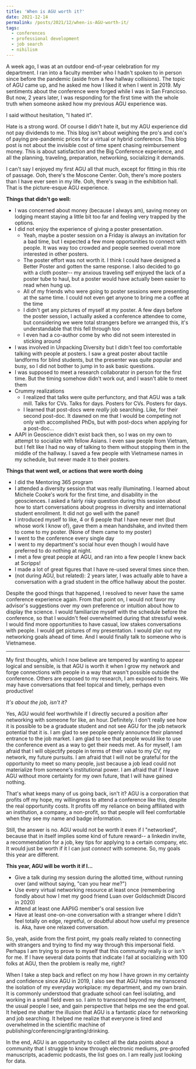 ```yaml
---
title: 'When is AGU worth it?'
date: 2021-12-14
permalink: /posts/2021/12/when-is-AGU-worth-it/
tags:
  - conferences
  - professional development
  - job search
  - nihilism
---
```


A week ago, I was at an outdoor end-of-year celebration for my department. I ran into a faculty member who I hadn't spoken to in person since before the pandemic (aside from a few hallway collisions). The topic of AGU came up, and he asked me how I liked it when I went in 2019. My sentiments about the conference were forged while I was in San Francicso. But now, 2 years later, I was responding for the first time with the whole truth when someone asked how my previous AGU experience was.

I said without hesitation, "I hated it".

Hate is a strong word. Of course I didn't hate it, but my AGU experience did not pay dividends to me. This blog isn't about weighing the pro's and con's of paying pre-pandemic prices for a virtual or hybrid conference. This blog post is not about the invisible cost of time spent chasing reimbursement money. This is about satisfaction and the Big Conference experience, and all the planning, traveling, preparation, networking, socializing it demands.

I can't say I enjoyed my first AGU all that much, except for fitting in this rite of passage. Ooh, there's the Moscone Center. Ooh, there's more posters than I have ever seen in my life. Ooh, there's swag in the exhibition hall. That is the picture-esque AGU experience.

**Things that didn't go well:**
* I was concerned about money (because I always am), saving money on lodging meant staying a little bit too far and feeling very trapped by the options.
* I did not enjoy the experience of giving a poster presentation.
  * Yeah, maybe a poster session on a Friday is always an invitation for a bad time, but I expected a few more opportunities to connect with people. It was way too crowded and people seemed overall more interested in other posters.
  * The poster effort was not worth it. I think I could have designed a Better Poster and gotten the same response. I also decided to go with a cloth poster-- my anxious traveling self enjoyed the lack of a poster tube to haul, but a poster would have actually been easier to read when hung up.
  * All of my friends who were going to poster sessions were presenting at the same time. I could not even get anyone to bring me a coffee at the time
  * I didn't get any pictures of myself at my poster. A few days before the poster session, I actually asked a conference attendee to come, but considering we were total strangers before we arranged this, it's understandable that this fell through too
  * I even had a co-author come by who did not seem interested in sticking around
* I was involved in Unpacking Diversity but I didn't feel too comfortable talking with people at posters. I saw a great poster about tactile landforms for blind students, but the presenter was quite popular and busy, so I did not bother to jump in to ask basic questions.
* I was supposed to meet a research collaborator in person for the first time. But the timing somehow didn't work out, and I wasn't able to meet them
* Crummy realizations
   * I realized that talks were quite perfunctory, and that AGU was a talk mill. Talks for CVs. Talks for days. Posters for CVs. Posters for days.
   * I learned that post-docs were _really_ job searching. Like, for their second post-doc. It dawned on me that I would be competing not only with accomplished PhDs, but with post-docs when applying for a post-doc...
* AAPI in Geoscience didn't exist back then, so I was on my own to attempt to socialize with fellow Asians. I even saw people from Vietnam, but I felt like I had no way of talking to them without stopping them in the middle of the hallway. I saved a few people with Vietnamese names in my schedule, but never made it to their posters.

**Things that went well, or actions that were worth doing**
* I did the Mentoring 365 program
* I attended a diversity session that was really illuminating. I learned about Michele Cooke's work for the first time, and disability in the geosciences. I asked a fairly risky question during this session about how to start conversations about progress in diversity and international student enrollment. It did not go well with the panel!
* I introduced myself to like, 4 or 6 people that I have never met (but whose work I know of), gave them a mean handshake, and invited them to come to my poster. (None of them came to my poster)
* I went to the conference every single day
* I went to my department's social hour even though I would have preferred to do nothing at night.
* I met a few great people at AGU, and ran into a few people I knew back at Scripps!
* I made a lot of great figures that I have re-used several times since then.
* (not during AGU, but related): 2 years later, I was actually able to have a conversation with a grad student in the office hallway about the poster.

Despite the good things that happened, I resolved to never have the same conference experience again. From that point on, I would not favor my advisor's suggestions over my own preference or intuition about how to display the science. I would familiarize myself with the schedule before the conference, so that I wouldn't feel overwhelmed during that stressful week. I would find more opportunities to have casual, low stakes conversations with people. I would get pictures of my presentation. I would plan out my networking goals ahead of time. And I would finally talk to someone who is Vietnamese.

-----
My first thoughts, which I now believe are tempered by wanting to appear logical and sensible, is that AGU is worth it when I grow my network and forge connections with people in a way that wasn't possible outside the conference. Others are exposed to my research, I am exposed to theirs. We may have conversations that feel topical and timely, perhaps even productive! 


_It's about the job, isn't it?_

Yes, AGU would feel worthwhile if I directly secured a position after networking with someone for like, an hour. Definitely. I don't really see how it is possible to be a graduate student and not see AGU for the job network potential that it is. I am glad to see people openly announce their planned entrance to the job market. I am glad to see that people would like to use the conference event as a way to get their needs met. As for myself, I am afraid that I will objectify people in terms of their value to my CV, my network, my future pursuits. I am afraid that I will not be grateful for the opportunity to meet so many people, just because a job lead could not materialize from someone's institutional power. I am afraid that if I leave AGU without more certainty for my own future, that I will have gained nothing.

That's what keeps many of us going back, isn't it? AGU is a corporation that profits off my hope, my willingness to attend a conference like this, despite the real opportunity costs. It profits off my reliance on being affiliated with an institution, a company, a non-profit, so that people will feel comfortable when they see my name and badge information.

Still, the answer is no. AGU would not be worth it even if I "networked", because that in itself implies some kind of future reward-- a linkedin invite, a recommendation for a job, key tips for applying to a certain company, etc. It would just be worth if it I can just _connect_ with someone. So, my goals this year are different.

**This year, AGU will be worth it if I...**
- Give a talk during my session during the allotted time, without running over (and without saying, "can you hear me?")
- Use every virtual networking resource at least once (remembering fondly about how I met my good friend Luan over Goldschmidt Discord in 2020)
- Attend at least one AAPIiG member's oral session live
- Have at least one-on-one conversation with a stranger where I didn't feel totally on edge, regretful, or doubtful about how useful my presence is. Aka, have one relaxed conversation.

So, yeah, aside from the first point, my goals really related to connecting with strangers and trying to find my way through this impersonal field. Perhaps I am trying to prove to myself that this community really is or isn't for me. If I have several data points that indicate I fail at socializing with 100 folks at AGU, then the problem is really me, right?

When I take a step back and reflect on my how I have grown in my certainty and confidence since AGU in 2019, I also see that AGU helps me transcend the isolation of my everyday workplace: my department, and my own brain. It is commonly understood that graduate school can feel isolating, and working in a small field even so. I aim to transcend beyond my department, the usual people I see, and gain perspective that helps me see the end goal. It helped me shatter the illusion that AGU is a fantastic place for networking and job searching. It helped me realize that everyone is tired and overwhelmed in the scientific machine of publishing/conferencing/granting/drinking. 

In the end, AGU is an opportunity to collect all the data points about a community that I struggle to know through electronic mediums, pre-proofed manuscripts, academic podcasts, the list goes on. I am really just looking for data.
